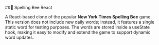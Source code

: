  ##🐝 Spelling Bee React

A React-based clone of the popular **New York Times Spelling Bee** game. This version does not include new daily words; instead, it features a single static word for testing purposes. The words are stored inside a useState hook, making it easy to modify and extend the game to support dynamic word updates.